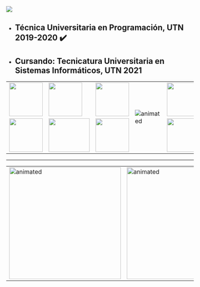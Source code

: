 <img src="https://image.shutterstock.com/image-vector/dogs-banner-260nw-441292900.jpg">

- ## Técnica Universitaria en Programación, UTN 2019-2020 ✔️
- ## Cursando: Tecnicatura Universitaria en Sistemas Informáticos, UTN 2021


 <table style="width:100%">
  <tr>
    <td><img height="90px" src="https://cdn.worldvectorlogo.com/logos/javascript-1.svg" /></td>
    <td><img height="90px" src="https://cdn.iconscout.com/icon/free/png-512/c-programming-569564.png" /></td>
    <td><img height="90px" src="https://user-images.githubusercontent.com/42747200/46140125-da084900-c26d-11e8-8ea7-c45ae6306309.png" /></td>
    <td rowspan=2><img src="https://atopisimo.com/wp-content/uploads/2020/05/A-la-mierda-mono-monkey-gif.gif" alt="animated" /></td>
    <td><img height="90px" src="https://upload.wikimedia.org/wikipedia/commons/thumb/7/7a/C_Sharp_logo.svg/1200px-C_Sharp_logo.svg.png" /></td>
    <td><img height="90px" src="https://www.w3.org/html/logo/downloads/HTML5_Logo_512.png" /></td>
    <td><img height="90px" src="https://image.flaticon.com/icons/png/512/919/919826.png" /></td>
  </tr>
  <tr>
    <td><img height="90px" src="https://upload.wikimedia.org/wikipedia/commons/thumb/4/4c/Typescript_logo_2020.svg/1200px-Typescript_logo_2020.svg.png" /></td>
    <td><img height="90px" width="110px" src="https://upload.wikimedia.org/wikipedia/commons/thumb/2/27/PHP-logo.svg/711px-PHP-logo.svg.png" /></td>
    <td><img height="90px" src="https://upload.wikimedia.org/wikipedia/commons/thumb/b/b2/Bootstrap_logo.svg/480px-Bootstrap_logo.svg.png" /></td>
    <td><img height="90px" src="https://upload.wikimedia.org/wikipedia/commons/thumb/c/cf/Angular_full_color_logo.svg/1200px-Angular_full_color_logo.svg.png" /></td>
    <td><img height="90px" src="https://tech.tribalyte.eu/wp-content/uploads/2018/05/ionic.png" /></td>
    <td><img height="90px" src="https://static.wikia.nocookie.net/caniscanem/images/c/cc/Android_logo.png/revision/latest?cb=20201011070043&path-prefix=es" /></td>
  </tr>
</table> 

<hr>

 <table style="width:100%">
  <tr>
    <td><img height="300px" src="https://media3.giphy.com/media/6voi54cT9s7gQ/giphy.gif" alt="animated" /></td>
    <td><img height="300px" src="https://1.bp.blogspot.com/-GgT7W1TVWeI/Wvs2RcIQD7I/AAAAAAAAC1Y/cJciUDPw6xw2I_-ztrJddQ2PWCBICU9RgCLcBGAs/s1600/giphy.gif" alt="animated" />
</td>
  </tr>
</table> 
